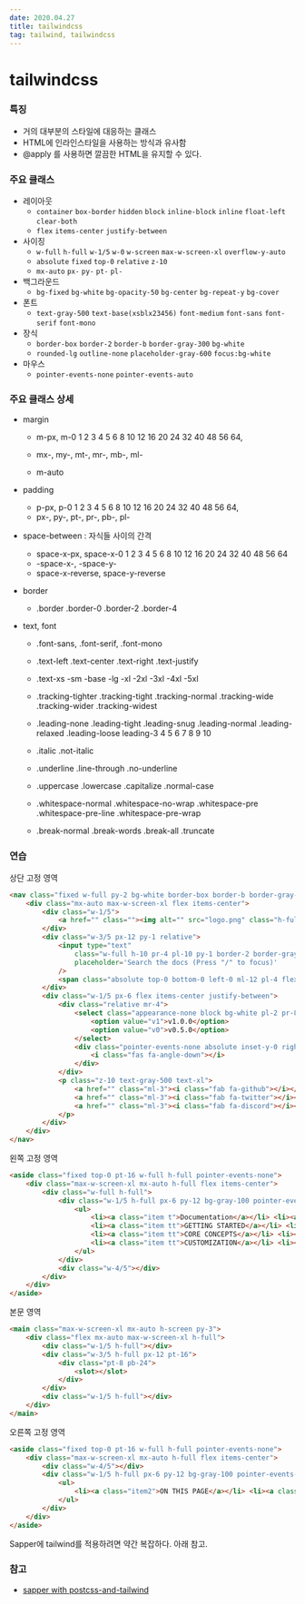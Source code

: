 ```yaml
---
date: 2020.04.27
title: tailwindcss
tag: tailwind, tailwindcss
---
```


# tailwindcss

### 특징

- 거의 대부분의 스타일에 대응하는 클래스
- HTML에 인라인스타일을 사용하는 방식과 유사함
- @apply 를 사용하면 깔끔한 HTML을 유지할 수 있다.

### 주요 클래스

- 레이아웃
  - `container` `box-border` `hidden` `block` `inline-block` `inline` `float-left` `clear-both`
  - `flex` `items-center` `justify-between`
- 사이징
  - `w-full` `h-full` `w-1/5` `w-0` `w-screen` `max-w-screen-xl` `overflow-y-auto`
  - `absolute` `fixed` `top-0`  `relative` `z-10`
  - `mx-auto` `px-` `py-` `pt-` `pl-` 
- 백그라운드
  - `bg-fixed` `bg-white` `bg-opacity-50` `bg-center` `bg-repeat-y` `bg-cover`
- 폰트
  - `text-gray-500`  `text-base(xsblx23456)` `font-medium` `font-sans` `font-serif` `font-mono`
- 장식
  - `border-box` `border-2` `border-b` `border-gray-300` `bg-white` 
  - `rounded-lg` `outline-none` `placeholder-gray-600` `focus:bg-white` 
- 마우스
  - `pointer-events-none` `pointer-events-auto`

### 주요 클래스 상세

- margin
  - m-px, m-0 1 2 3 4 5 6 8 10 12 16 20 24 32 40 48 56 64, 
  - mx-, my-, mt-, mr-, mb-, ml-

  - m-auto

- padding
  - p-px, p-0 1 2 3 4 5 6 8 10 12 16 20 24 32 40 48 56 64, 
  - px-, py-, pt-, pr-, pb-, pl-

- space-between : 자식들 사이의 간격
  - space-x-px, space-x-0 1 2 3 4 5 6 8 10 12 16 20 24 32 40 48 56 64
  - -space-x-, -space-y-
  - space-x-reverse, space-y-reverse

- border
  - .border .border-0 .border-2 .border-4

- text, font
  - .font-sans, .font-serif, .font-mono
  - .text-left .text-center .text-right .text-justify

  - .text-xs -sm -base -lg -xl -2xl -3xl -4xl -5xl
  - .tracking-tighter .tracking-tight .tracking-normal .tracking-wide .tracking-wider .tracking-widest
  - .leading-none .leading-tight .leading-snug .leading-normal .leading-relaxed .leading-loose leading-3 4 5 6 7 8 9 10
  - .italic .not-italic
  - .underline .line-through .no-underline
  - .uppercase .lowercase .capitalize .normal-case
  - .whitespace-normal .whitespace-no-wrap .whitespace-pre .whitespace-pre-line .whitespace-pre-wrap
  - .break-normal .break-words .break-all .truncate

### 연습

상단 고정 영역

```html
<nav class="fixed w-full py-2 bg-white border-box border-b border-gray-300 z-50">
	<div class="mx-auto max-w-screen-xl flex items-center">
		<div class="w-1/5">	
			<a href="" class=""><img alt="" src="logo.png" class="h-full pl-6 inline-block z-10"/></a>
		</div>
		<div class="w-3/5 px-12 py-1 relative">
			<input type="text" 
				class="w-full h-10 pr-4 pl-10 py-1 border-2 border-gray-200 rounded-lg outline-none text-base placeholder-gray-600 focus:bg-white bg-gray-200"
				placeholder='Search the docs (Press "/" to focus)'
			/>
			<span class="absolute top-0 bottom-0 left-0 ml-12 pl-4 flex items-center z-10 text-gray-600 text-xl"><i class="fab fa-sistrix"></i></span>
		</div>
		<div class="w-1/5 px-6 flex items-center justify-between">
			<div class="relative mr-4">
				<select class="appearance-none block bg-white pl-2 pr-8 py-1 text-gray-500 font-medium text-base focus:outline-none focus:text-gray-800">
					<option value="v1">v1.0.0</option>
					<option value="v0">v0.5.0</option>
				</select>
				<div class="pointer-events-none absolute inset-y-0 right-0 flex items-center px-2 text-sm text-gray-500">
					<i class="fas fa-angle-down"></i>
				</div>
			</div>		
			<p class="z-10 text-gray-500 text-xl">
				<a href="" class="ml-3"><i class="fab fa-github"></i></a>
				<a href="" class="ml-3"><i class="fab fa-twitter"></i></a>
				<a href="" class="ml-3"><i class="fab fa-discord"></i></a>
			</p>
		</div>	
	</div>
</nav>
```

왼쪽 고정 영역

```html
<aside class="fixed top-0 pt-16 w-full h-full pointer-events-none">
	<div class="max-w-screen-xl mx-auto h-full flex items-center">
		<div class="w-full h-full">
			<div class="w-1/5 h-full px-6 py-12 bg-gray-100 pointer-events-auto overflow-y-auto">
				<ul>
					<li><a class="item t">Documentation</a></li> <li><a class="item t">Components</a></li> <li><a class="item t">Screencasts</a></li> <li><a class="item t">Resources</a></li> <li><a class="item t">Community</a></li> 
					<li><a class="item tt">GETTING STARTED</a></li> <li><a class="item">Installation</a></li> <li><a class="item">Release Notes</a></li> <li><a class="item">Upgrade Guide</a></li> <li><a class="item">Using with Preprocessors</a></li> <li><a class="item">Controlling File Size</a></li> <li><a class="item">Browser Support</a></li> 
					<li><a class="item tt">CORE CONCEPTS</a></li> <li><a class="item">Utility-First</a></li> <li><a class="item">Responsive Design</a></li> <li><a class="item">Pseudo-Class Variants</a></li> <li><a class="item">Adding Base Styles</a></li> <li><a class="item">Extracting Components</a></li> <li><a class="item">Adding New Utilities</a></li> <li><a class="item">Functions & Directives</a></li> 
					<li><a class="item tt">CUSTOMIZATION</a></li> <li><a class="item">Configuration</a></li> <li><a class="item">Theme</a></li> <li><a class="item">Breakpoints</a></li> <li><a class="item">Colors</a></li> <li><a class="item">Spacing</a></li> <li><a class="item">Variants</a></li> <li><a class="item">Writing Plugins</a></li>
				</ul>
			</div>
			<div class="w-4/5"></div>
		</div>
	</div>
</aside>
```

본문 영역

```html
<main class="max-w-screen-xl mx-auto h-screen py-3">
	<div class="flex mx-auto max-w-screen-xl h-full">
		<div class="w-1/5 h-full"></div>
		<div class="w-3/5 h-full px-12 pt-16">
			<div class="pt-8 pb-24">
				<slot></slot>
			</div>
		</div>	
		<div class="w-1/5 h-full"></div>
	</div>
</main>
```

오른쪽 고정 영역

```html
<aside class="fixed top-0 pt-16 w-full h-full pointer-events-none">
	<div class="max-w-screen-xl mx-auto h-full flex items-center">
		<div class="w-4/5"></div>
		<div class="w-1/5 h-full px-6 py-12 bg-gray-100 pointer-events-auto overflow-y-auto">
			<ul>
				<li><a class="item2">ON THIS PAGE</a></li> <li><a class="item2">Overview</a></li> <li><a class="item2">Ordering variants</a></li> <li><a class="item2">The responsive variant</a></li> <li><a class="item2">The default variant</a></li> <li><a class="item2">Enabling all variants</a></li> <li><a class="item2">Using custom variants</a></li> <li><a class="item2">Default variants reference</a></li>
 			</ul>
		</div>
	</div>	
</aside>
```



Sapper에 tailwind를 적용하려면 약간 복잡하다. 아래 참고.



### 참고

- [sapper with postcss-and-tailwind](https://codechips.me/sapper-with-postcss-and-tailwind/)
